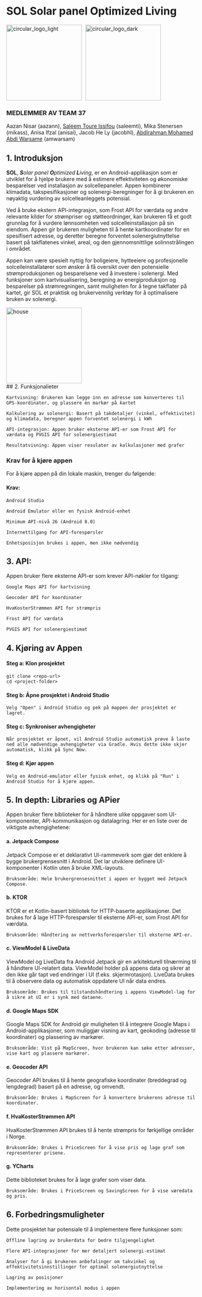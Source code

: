 # SOL Solar panel Optimized Living

<div style="display: flex; gap: 10px; align-items: center;">
  <img src="https://raw.githubusercontent.com/jalya001/team-37/refs/heads/main/app/src/main/res/drawable/circular_logo_light.png?token=GHSAT0AAAAAADFWFGVEN7VQSJVVBHFUZ6222CO37UA" alt="circular_logo_light" width="200"/>
  <img src="https://raw.githubusercontent.com/jalya001/team-37/refs/heads/main/app/src/main/res/drawable/circular_logo_dark.png?token=GHSAT0AAAAAADFWFGVFZADAWO6VJXO72OWQ2CO37EQ" alt="circular_logo_dark" width="200"/>
</div>

### MEDLEMMER AV TEAM 37

Aazan Nisar (aazann), [Saleem Toure Issifou](https://www.linkedin.com/in/saleem-toure-issifou) (saleemti), Mika Stenersen (mikass), Anisa Ifzal (anisai), Jacob He Ly (jacobhl), [Abdirahman Mohamed Abdi Warsame](https://www.linkedin.com/in/abdirahman-m-a-warsame-6a5636252/) (amwarsam)
 
## 1. Introduksjon

<b>SOL</b>, <i><b>S</b>olar panel <b>O</b>ptimized <b>L</b>iving</i>, er en Android-applikasjon som er utviklet for å hjelpe brukere med å estimere effektiviteten og økonomiske besparelser ved installasjon av solcellepaneler. Appen kombinerer klimadata, takspesifikasjoner og solenergi-beregninger for å gi brukeren en nøyaktig vurdering av solcelleanleggets potensial.

Ved å bruke ekstern API-integrasjon, som Frost API for værdata og andre relevante kilder for strømpriser og støtteordninger, kan brukeren få et godt grunnlag for å vurdere lønnsomheten ved solcelleinstallasjon på sin eiendom. Appen gir brukeren muligheten til å hente kartkoordinater for en spesifisert adresse, og deretter beregne forventet solenergiutnyttelse basert på takflatenes vinkel, areal, og den gjennomsnittlige solinnstrålingen i området.

Appen kan være spesielt nyttig for boligeiere, hytteeiere og profesjonelle solcelleinstallatører som ønsker å få oversikt over den potensielle strømproduksjonen og besparelsene ved å investere i solenergi. Med funksjoner som kartvisualisering, beregning av energiproduksjon og besparelser på strømregningen, samt muligheten for å tegne takflater på kartet, gir SOL et praktisk og brukervennlig verktøy for å optimalisere bruken av solenergi.
<div style="display: flex; gap: 10px; align-items: center;">
  <img src="https://github.uio.no/IN2000-V25/team-37/assets/11510/3b6830b5-0c26-4932-80de-82c784f265e5" alt="house" width="200"/>
  
</div>
## 2. Funksjonalieter

    Kartvisning: Brukeren kan legge inn en adresse som konverteres til GPS-koordinater, og plassere en markør på kartet

    Kalkulering av solenergi: Basert på takdetaljer (vinkel, effektivitet) og klimadata, beregner appen forventet solenergi i kWh

    API-integrasjon: Appen bruker eksterne API-er som Frost API for værdata og PVGIS API for solenergiestimat

    Resultatvisning: Appen viser resulater av kalkulasjoner med grafer
    

###  Krav for å kjøre appen

  For å kjøre appen på din lokale maskin, trenger du følgende:
   #### Krav:

    Android Studio

    Android Emulator eller en fysisk Android-enhet
    
    Minimum API-nivå 26 (Android 8.0)

    Internettilgang for API-forespørsler

    Enhetsposisjon brukes i appen, men ikke nødvendig

## 3. API:

Appen bruker flere eksterne API-er som krever API-nøkler for tilgang:

    Google Maps API for kartvisning

    Geocoder API for koordinater

    HvaKosterStrømmen API for strømpris

    Frost API for værdata

    PVGIS API for solenergiestimat

## 4. Kjøring av Appen
#### Steg a: Klon prosjektet
  ```
  git clone <repo-url>
  cd <project-folder>
```

#### Steg b: Åpne prosjektet i Android Studio

    Velg "Open" i Android Studio og pek på mappen der prosjektet er lagret.

#### Steg c: Synkroniser avhengigheter

    Når prosjektet er åpnet, vil Android Studio automatisk prøve å laste ned alle nødvendige avhengigheter via Gradle. Hvis dette ikke skjer automatisk, klikk på Sync Now.

#### Steg d: Kjør appen

    Velg en Android-emulator eller fysisk enhet, og klikk på "Run" i Android Studio for å kjøre appen.

## 5. In depth: Libraries og APier

Appen bruker flere biblioteker for å håndtere ulike oppgaver som UI-komponenter, API-kommunikasjon og datalagring. Her er en liste over de viktigste avhengighetene:
#### a. Jetpack Compose

Jetpack Compose er et deklarativt UI-rammeverk som gjør det enklere å bygge brukergrensesnitt i Android. Det lar utviklere definere UI-komponenter i Kotlin uten å bruke XML-layouts.

    Bruksområde: Hele brukergrensesnittet i appen er bygget med Jetpack Compose.

#### b. KTOR

KTOR er et Kotlin-basert bibliotek for HTTP-baserte applikasjoner. Det brukes for å lage HTTP-forespørsler til eksterne API-er, som Frost API for værdata.

    Bruksområde: Håndtering av nettverksforespørsler til eksterne API-er.

#### c. ViewModel & LiveData

ViewModel og LiveData fra Android Jetpack gir en arkitekturell tilnærming til å håndtere UI-relatert data. ViewModel holder på appens data og sikrer at den ikke går tapt ved endringer i UI (f.eks. skjermrotasjon). LiveData brukes til å observere data og automatisk oppdatere UI når data endres.

    Bruksområde: Brukes til tilstandshåndtering i appens ViewModel-lag for å sikre at UI er i synk med dataene.

#### d. Google Maps SDK

Google Maps SDK for Android gir muligheten til å integrere Google Maps i Android-applikasjoner, som muliggjør visning av kart, geokoding (adresse til koordinater) og plassering av markører.

    Bruksområde: Vist på MapScreen, hvor brukeren kan søke etter adresser, vise kart og plassere markører.

#### e. Geocoder API

Geocoder API brukes til å hente geografiske koordinater (breddegrad og lengdegrad) basert på en adresse, og omvendt.

    Bruksområde: Brukes i MapScreen for å konvertere brukerens adresse til koordinater.

#### f. HvaKosterStrømmen API

HvaKosterStrømmen API brukes til å hente strømpris for førkjellige områder i Norge.

    Bruksområde: Brukes i PriceScreen for å vise pris og lage graf som representerer prisene.

#### g. YCharts

Dette biblioteket brukes for å lage grafer som viser data.

    Bruksområde: Brukes i PriceScreen og SavingScreen for å vise væredata og pris.

## 6. Forbedringsmuligheter

Dette prosjektet har potensiale til å implementere flere funksjoner som:

    Offline lagring av brukerdata for bedre tilgjengelighet

    Flere API-integrasjoner for mer detaljert solenergi-estimat

    Analyser for å gi brukeren anbefalinger om takvinkel og effektivitetsinnstillinger for optimal solenergiutnyttelse

    Lagring av posisjoner 

    Implementering av horisontal modus i appen

    
